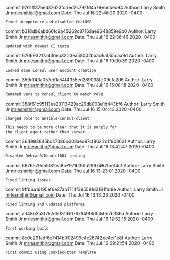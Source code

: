 commit 9761ff37bed87623fdaed2c792fd4a79ebcbed94
Author: Larry Smith Jr <mrlesmithjr@gmail.com>
Date:   Thu Jul 16 22:46:20 2020 -0400

    Fixed idempotence and disabled CentOS8

commit b318db6abd66fc9a45269c87169ae9648859e9b0
Author: Larry Smith Jr <mrlesmithjr@gmail.com>
Date:   Thu Jul 16 22:36:46 2020 -0400

    Updated with newest CI tests

commit 676693217a43beb32d3ea58002bbac6a055caa9d
Author: Larry Smith Jr <mrlesmithjr@gmail.com>
Date:   Thu Jul 16 19:00:39 2020 -0400

    Locked down Consul user account creation

commit 359df43a057eb1a54f4355ed289038fd09cfa2d6
Author: Larry Smith Jr <mrlesmithjr@gmail.com>
Date:   Thu Jul 16 15:08:18 2020 -0400

    Renamed vars to consul_client to match role

commit 358f61c95113ea23113429ac29db003e1d443bf6
Author: Larry Smith Jr <mrlesmithjr@gmail.com>
Date:   Thu Jul 16 15:04:43 2020 -0400

    Changed role to ansible-consul-client
    
    This needs to be more clear that it is purely for
    the client agent rather than server.

commit 364983845bc47386b203aed97cf8622d1f903631
Author: Larry Smith Jr <mrlesmithjr@gmail.com>
Date:   Thu Jul 16 13:42:47 2020 -0400

    Disabled Debian9/Ubuntu1604 testing

commit 6676579d55f82ea8b7971b30fa2967467fbe14cf
Author: Larry Smith Jr <mrlesmithjr@gmail.com>
Date:   Thu Jul 16 13:23:01 2020 -0400

    Fixed linting issues

commit 9ffb6a16195ef6e37ab1714f395591d2181fa19e
Author: Larry Smith Jr <mrlesmithjr@gmail.com>
Date:   Thu Jul 16 13:13:23 2020 -0400

    Fixed linting and updated platforms

commit ad48b3a3f752d5031db1767649f8dfa50b7b386a
Author: Larry Smith Jr <mrlesmithjr@gmail.com>
Date:   Thu Jul 16 12:52:15 2020 -0400

    First working build

commit 8c0e291adf6e7414b002499c4c26742ec4ef1e8f
Author: Larry Smith Jr <mrlesmithjr@gmail.com>
Date:   Thu Jul 16 09:21:54 2020 -0400

    First commit using Cookiecutter Template
